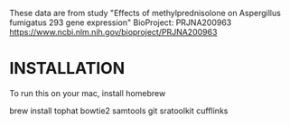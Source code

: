 These data are from study "Effects of methylprednisolone on Aspergillus fumigatus 293 gene expression"
BioProject: PRJNA200963
https://www.ncbi.nlm.nih.gov/bioproject/PRJNA200963

INSTALLATION
============
To run this on your mac, install homebrew

brew install tophat bowtie2 samtools git sratoolkit cufflinks

